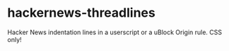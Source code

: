 # hackernews-threadlines
Hacker News indentation lines in a userscript or a uBlock Origin rule. CSS only!
